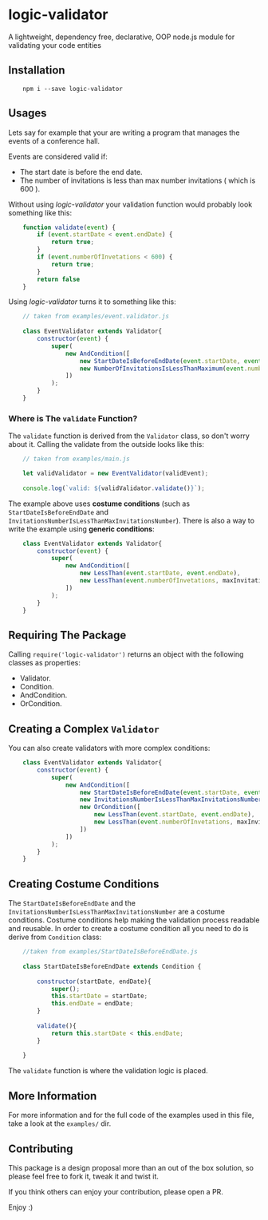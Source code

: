 # logic-validator
A lightweight, dependency free, declarative, OOP node.js module for validating your code entities

## Installation
```
    npm i --save logic-validator
```

## Usages
Lets say for example that your are writing a program that manages the events of a conference hall.

Events are considered valid if:

 * The start date is before the end date.
 * The number of invitations is less than max number invitations ( which is 600 ).

Without using *logic-validator* your validation function would probably look something like this: 

```javascript
    function validate(event) {
        if (event.startDate < event.endDate) {
            return true;
        }
        if (event.numberOfInvetations < 600) {
            return true;
        } 
        return false
    }
```

Using *logic-validator* turns it to something like this: 
```javascript
    // taken from examples/event.validator.js
    
    class EventValidator extends Validator{
        constructor(event) {
            super(
                new AndCondition([
                    new StartDateIsBeforeEndDate(event.startDate, event.endDate),
                    new NumberOfInvitationsIsLessThanMaximum(event.numberOfInvetations, maxInvitationsNumber)
                ])
            );
        }
    }
```
### Where is The `validate` Function?
The `validate` function is derived from the `Validator` class, so don't worry about it. Calling the validate from the outside looks like this:

```javascript
    // taken from examples/main.js

    let validValidator = new EventValidator(validEvent);
    
    console.log(`valid: ${validValidator.validate()}`);
```


The example above uses **costume conditions** (such as `StartDateIsBeforeEndDate` and `InvitationsNumberIsLessThanMaxInvitationsNumber`).
There is also a way to write the example using  **generic conditions**:
```javascript
    class EventValidator extends Validator{
        constructor(event) {
            super(
                new AndCondition([
                    new LessThan(event.startDate, event.endDate),
                    new LessThan(event.numberOfInvetations, maxInvitationsNumber)
                ])
            );
        }
    }
```

## Requiring The Package
Calling `require('logic-validator')` returns an object with the following classes as properties:

* Validator.
* Condition. 
* AndCondition. 
* OrCondition. 


## Creating a Complex `Validator`
You can also create validators with  more complex conditions:
```javascript 
    class EventValidator extends Validator{
        constructor(event) {
            super(
                new AndCondition([
                    new StartDateIsBeforeEndDate(event.startDate, event.endDate),
                    new InvitationsNumberIsLessThanMaxInvitationsNumber(event.numberOfInvetations, maxInvitationsNumber),
                    new OrCondition([
                        new LessThan(event.startDate, event.endDate),
                        new LessThan(event.numberOfInvetations, maxInvitationsNumber)                        
                    ])
                ])
            );
        }
    }
```
      
      
      

## Creating Costume Conditions
The `StartDateIsBeforeEndDate` and the `InvitationsNumberIsLessThanMaxInvitationsNumber` are a costume conditions.
Costume conditions help making the validation process readable and reusable. 
In order to create a costume condition all you need to do is derive from `Condition` class:

```javascript
    //taken from examples/StartDateIsBeforeEndDate.js
    
    class StartDateIsBeforeEndDate extends Condition {
        
        constructor(startDate, endDate){
            super();
            this.startDate = startDate;
            this.endDate = endDate;
        }
        
        validate(){
            return this.startDate < this.endDate;
        }
    
    }
```
The `validate` function is where the validation logic is placed. 


## More Information 
For more information and for the full code of the examples used in this file, take a look at the `examples/` dir.
 

## Contributing
This package is a design proposal more than an out of the box solution,
so please feel free to fork it, tweak it and twist it.

If you think others can enjoy your contribution, please open a PR.

Enjoy :)
